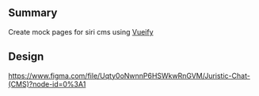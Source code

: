 ## Summary

Create mock pages for siri cms using [Vueify](https://vuetifyjs.com/en/)

## Design

https://www.figma.com/file/Uqty0oNwnnP6HSWkwRnGVM/Juristic-Chat-(CMS)?node-id=0%3A1
